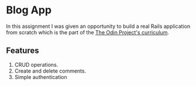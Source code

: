 # Blog App

In this assignment I was given an opportunity to build a real Rails application from scratch which is the part of the [The Odin Project's curriculum](https://www.theodinproject.com/paths/full-stack-ruby-on-rails). 

## Features

1. CRUD operations.
2. Create and delete comments. 
3. Simple authentication





